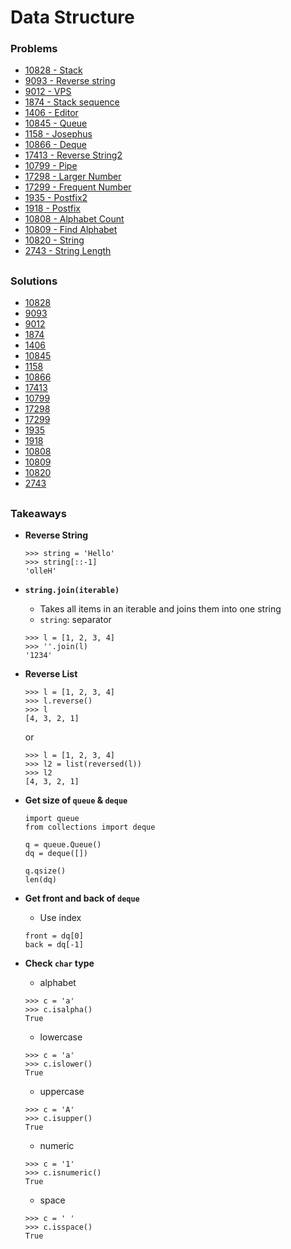 # Data Structure

### Problems
- [10828 - Stack](https://www.acmicpc.net/problem/10828)
- [9093 - Reverse string](https://www.acmicpc.net/problem/9093)
- [9012 - VPS](https://www.acmicpc.net/problem/9012)
- [1874 - Stack sequence](https://www.acmicpc.net/problem/1874)
- [1406 - Editor](https://www.acmicpc.net/problem/1406)
- [10845 - Queue](https://www.acmicpc.net/problem/10845)
- [1158 - Josephus](https://www.acmicpc.net/problem/1158)
- [10866 - Deque](https://www.acmicpc.net/problem/10866)
- [17413 - Reverse String2](https://www.acmicpc.net/problem/17413)
- [10799 - Pipe](https://www.acmicpc.net/problem/10799)
- [17298 - Larger Number](https://www.acmicpc.net/problem/17298)
- [17299 - Frequent Number](https://www.acmicpc.net/problem/17299)
- [1935 - Postfix2](https://www.acmicpc.net/problem/1935)
- [1918 - Postfix](https://www.acmicpc.net/problem/1918)
- [10808 - Alphabet Count](https://www.acmicpc.net/problem/10808)
- [10809 - Find Alphabet](https://www.acmicpc.net/problem/10809)
- [10820 - String](https://www.acmicpc.net/problem/10820)
- [2743 - String Length](https://www.acmicpc.net/problem/2743)



##

### Solutions
- [10828](./10828_stack.py)
- [9093](./9093_reverse_string.py)
- [9012](./9012_parenthesis.py)
- [1874](./1874_stack_sequence.py)
- [1406](./1406_editor.py)
- [10845](./10845_queue.py)
- [1158](./1158_josephus.py)
- [10866](./10866_deque.py)
- [17413](./17413_reverse_string2.py)
- [10799](./10799_pipe.py)
- [17298](./17298_larger_num.py)
- [17299](./17299_frequent_num.py)
- [1935](./1935_postfix2.py)
- [1918](./1918_postfix.py)
- [10808](./10808_alphabet_count.py)
- [10809](./10809_find_alphabet.py)
- [10820](./10820_string.py)
- [2743](./2743_string_len.py)


##

### Takeaways

- **Reverse String**
  ```
  >>> string = 'Hello'
  >>> string[::-1]
  'olleH'
  ```

- <code>**string.join(iterable)**</code>
  - Takes all items in an iterable and joins them into one string
  - `string`: separator
  ```
  >>> l = [1, 2, 3, 4]
  >>> ''.join(l)
  '1234'
  ```

- **Reverse List**
  ```
  >>> l = [1, 2, 3, 4]
  >>> l.reverse()
  >>> l
  [4, 3, 2, 1]
  ```
  or 
  ```
  >>> l = [1, 2, 3, 4]
  >>> l2 = list(reversed(l))
  >>> l2
  [4, 3, 2, 1]
  ```

- **Get size of `queue` & `deque`**
  ```
  import queue
  from collections import deque

  q = queue.Queue()
  dq = deque([])

  q.qsize()
  len(dq)
  ```

- **Get front and back of `deque`**
  - Use index
  ```
  front = dq[0]
  back = dq[-1]
  ```

- **Check `char` type**
  - alphabet
  ```
  >>> c = 'a'
  >>> c.isalpha()
  True
  ``` 
  - lowercase
  ```
  >>> c = 'a'
  >>> c.islower()
  True
  ``` 
  - uppercase
  ```
  >>> c = 'A'
  >>> c.isupper()
  True
  ``` 
  - numeric
  ```
  >>> c = '1'
  >>> c.isnumeric()
  True
  ``` 
  - space
  ```
  >>> c = ' '
  >>> c.isspace()
  True
  ``` 